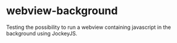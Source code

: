 webview-background
==================

Testing the possibility to run a webview containing javascript in the background using JockeyJS.
